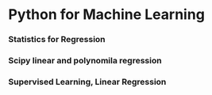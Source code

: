 # Python for Machine Learning

### Statistics for Regression

### Scipy linear and polynomila regression 

### Supervised Learning, Linear Regression